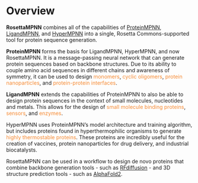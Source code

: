 # Overview

**RosettaMPNN** combines all of the capabilities of [ProteinMPNN](https://www.science.org/doi/10.1126/science.add2187), [LigandMPNN](https://www.biorxiv.org/content/10.1101/2023.12.22.573103v1.full), and [HyperMPNN](https://www.biorxiv.org/content/biorxiv/early/2024/12/01/2024.11.26.625397.full.pdf) into a single, Rosetta Commons-supported tool for protein sequence generation.

**ProteinMPNN** forms the basis for LigandMPNN, HyperMPNN, and now RosettaMPNN. It is a message-passing neural network that can generate protein sequences based on backbone structures. Due to its ability to couple amino acid sequences in different chains and awareness of symmetry, it can be used to design <span style='color:#F68A33'>monomers</span>, <span style='color:#F68A33'>cyclic oligomers</span>, <span style='color:#F68A33'>protein nanoparticles</span>, and <span style='color:#F68A33'>protein-protein interfaces</span>.

**LigandMPNN** extends the capabilities of ProteinMPNN to also be able to design protein sequences in the context of small molecules, nucleotides and metals. This allows for the design of <span style='color:#F68A33'>small molecule binding proteins</span>, <span style='color:#F68A33'>sensors</span>, and <span style='color:#F68A33'>enzymes</span>.

HyperMPNN uses ProteinMPNN’s model architecture and training algorithm, but includes proteins found in hyperthermophilic organisms to generate <span style='color:#F68A33'>highly thermostable proteins</span>. These proteins are incredibly useful for the creation of vaccines, protein nanoparticles for drug delivery, and industrial biocatalysts.

RosettaMPNN can be used in a workflow to design de novo proteins that combine backbone generation tools - such as [RFdiffusion](https://sites.google.com/omsf.io/rfdiffusion) - and 3D structure prediction tools - such as [AlphaFold2](https://github.com/google-deepmind/alphafold). 

